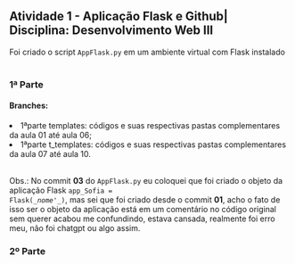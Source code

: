 <h2>Atividade 1 - Aplicação Flask e Github| Disciplina: Desenvolvimento Web III</h2>
Foi criado o script <code>AppFlask.py</code> em um ambiente virtual com Flask instalado<br><br>

<h3>1ª Parte</h3>
<h4>Branches:</h4>
<li>1ªparte templates: códigos e suas respectivas pastas complementares da aula 01 até aula 06;</li>
<li>1ªparte t_templates: códigos e suas respectivas pastas complementares da aula 07 até aula 10.</li> <br>

Obs.: No commit <b>03</b> do <code>AppFlask.py</code> eu coloquei que foi criado o objeto da aplicação Flask <code>app_Sofia = Flask(__nome_'_)</code>, mas sei que foi criado desde o commit <b>01</b>, acho o fato de isso ser o objeto da aplicação está em um comentário no código original sem querer acabou me confundindo, estava cansada, realmente foi erro meu, não foi chatgpt ou algo assim.

<h3>2º Parte</h3>
